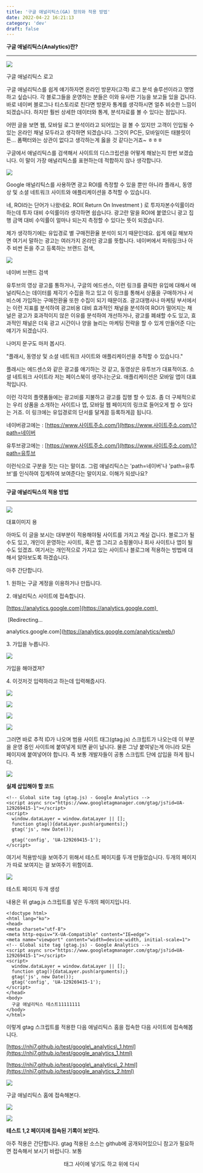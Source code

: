 ```yaml
---
title: '구글 애널리틱스(GA) 정의와 적용 방법'
date: 2022-04-22 16:21:13
category: 'dev'
draft: false
---
```


**구글 애널리틱스(Analytics)란?**

* * *

![](https://blog.kakaocdn.net/dn/pHxgb/btqxwD77j6k/W2s8ZQUu1J38PGHBZ00Yo0/img.png)

구글 애널리틱스 로고

구글 애널리틱스를 쉽게 얘기하자면 온라인 방문자(고객) 로그 분석 솔루션이라고 명명하고 싶습니다. 각 블로그들을 운영하는 분들은 이와 유사한 기능을 보고들 있을 겁니다. 바로 네이버 블로그나 티스토리로 친다면 방문자 통계를 생각하시면 얼추 비슷한 느낌이 되겠습니다. 하지만 훨씬 상세한 데이터와 통계, 분석자료를 볼 수 있다는 점입니다. 

어떤 글을 보면 웹, 모바일 로그 분석이라고 되어있는 걸 볼 수 있지만 고객이 인입될 수 있는 온라인 채널 모두라고 생각하면 되겠습니다. 그것이 PC든, 모바일이든 태블릿이든... 폼팩터와는 상관이 없다고 생각하는게 옳을 것 같다는거죠~ ㅎㅎㅎ

구글에서 애널리틱스를 검색해서 사이트의 디스크립션을 어떻게 해놨는지 한번 보겠습니다. 이 말이 가장 애널리틱스를 표현하는데 적합하지 않나 생각합니다.

![](https://blog.kakaocdn.net/dn/yFbEl/btqxwFrlE4p/dNKMtShUR3SRTAHzEmSb0k/img.png)

Google 애널리틱스를 사용하면 광고 ROI를 측정할 수 있을 뿐만 아니라 플래시, 동영상 및 소셜 네트워크 사이트와 애플리케이션을 추적할 수 있습니다. 

네, ROI라는 단어가 나왔네요. ROI( Return On Investment ) 로 투자자본수익률이라 하는데 투자 대비 수익률이라 생각하면 쉽습니다. 광고란 말을 ROI에 붙였으니 광고 집행 금액 대비 수익률이 얼마나 되는지 측정할 수 있다는 뜻이 되겠습니다. 

제가 생각하기에는 유입경로 별 구매전환율 분석이 되기 때문인데요. 쉽게 얘길 해보자면 여기서 말하는 광고는 여러가지 온라인 광고를 뜻합니다. 네이버에서 파워링크나 아주 비싼 돈을 주고 등록하는 브랜드 검색,

![](https://blog.kakaocdn.net/dn/setwG/btqxAcVjThy/XRw26t1DMF1j4FFmmL1YQ1/img.png)

네이버 브랜드 검색

유투브의 영상 광고를 통하거나, 구글의 에드센스, 이런 링크를 클릭한 유입에 대해서 애널리틱스는 데이터를 제각기 수집을 하고 있고 이 링크를 통해서 상품을 구매하거나 서비스에 가입하는 구매전환율 또한 수집이 되기 때문이죠. 광고대행사나 마케팅 부서에서는 이런 지표를 분석하여 광고비용 대비 효과적인 채널을 분석하여 ROI가 떨어지는 채널은 광고가 효과적이지 않은 이유를 분석하여 개선하거나, 광고를 폐쇄할 수도 있고, 효과적인 채널은 더욱 광고 시간이나 양을 늘리는 마케팅 전략을 할 수 있게 만들어준 다는 얘기가 되겠습니다.  

나머지 문구도 마저 봅시다.

"플래시, 동영상 및 소셜 네트워크 사이트와 애플리케이션을 추적할 수 있습니다."

플래시는 에드센스와 같은 광고를 얘기하는 것 같고, 동영상은 유투브가 대표적이죠. 소셜 네트워크 사이트라 저는 페이스북이 생각나는군요. 애플리케이션은 모바일 앱이 대표적입니다.

이런 각각의 플랫폼들에는 광고비를 지불하고 광고를 집행 할 수 있죠. 좀 더 구체적으로는 우리 상품을 소개하는 사이트나 앱, 모바일 웹 페이지의 링크로 들어오게 할 수 있다는 거죠. 이 링크에는 유입경로의 단서를 달게끔 등록하게끔 됩니다.

네이버광고에는 : [https://www.사이트주소.com/](https://www.사이트주소.com/)?path=네이버

유투브광고에는 : [https://www.사이트주소.com/](https://www.사이트주소.com/)?path=유투브

이런식으로 구분을 짓는 다는 말이죠. 그럼 애널리틱스는 'path=네이버'나 'path=유투브'를 인식하여 집계하여 보여준다는 말이지요. 이해가 되셨나요?

* * *

**구글 애널리틱스의 적용 방법**

* * *

![](https://blog.kakaocdn.net/dn/pKWLL/btqxAcHM9H7/Lqz8XO8sTPG1lzkVc5oHt1/img.png)

대표이미지 용

아마도 이 글을 보시는 대부분이 적용해야될 사이트를 가지고 계실 겁니다. 블로그가 될 수도 있고, 개인이 운영하는 사이트, 혹은 앱 그리고 쇼핑몰이나 회사 사이트나 앱이 될 수도 있겠죠. 여기서는 개인적으로 가지고 있는 사이트나 블로그에 적용하는 방법에 대해서 알아보도록 하겠습니다. 

아주 간단합니다.

1\. 원하는 구글 계정을 이용하거나 만듭니다.

2\. 애널리틱스 사이트에 접속합니다.

[https://analytics.google.com](https://analytics.google.com) 

 [Redirecting...

analytics.google.com](https://analytics.google.com/analytics/web/)

3\. 가입을 누릅니다. 

![](https://blog.kakaocdn.net/dn/duJvWP/btqxAd028yC/SRsTohFf5AKvmDmp9wBGkK/img.png)

가입을 해야겠져?

4\. 이것저것 입력하라고 하는데 입력해줍시다.

![](https://k.kakaocdn.net/dn/eDxAod/btqxxbDyarh/4N4x5a25vzWOapsmklZCFK/img.png)

![](https://blog.kakaocdn.net/dn/6BPOL/btqxBOUcVWT/dqGrzXnXk2obPR0PM8NwIk/img.png)

![](https://blog.kakaocdn.net/dn/lsCAE/btqxyg5cllK/38OHG3rGJ2dQ1fF8tJaZ41/img.png)

![](https://blog.kakaocdn.net/dn/yDgEP/btqxyK5QFqZ/1nSqRzJjRlxoskoQwIiDD0/img.png)

그러면 바로 추적 ID가 나오며 범용 사이트 태그(gtag.js) 스크립트가 나오는데 이 부분을 운영 중인 사이트에 붙여넣게 되면 끝이 납니다. 물론 그냥 붙여넣는게 아니라 모든 페이지에 붙여넣어야 합니다. 즉 보통 개발자들이 공통 스크립트 단에 삽입을 하게 됩니다. 

![](https://blog.kakaocdn.net/dn/bJwbwx/btqxwFETa8V/wWiNRFB5QwagedQ9eMP0B0/img.png)

**실제 삽입해야 할 코드**

    <!-- Global site tag (gtag.js) - Google Analytics -->
    <script async src="https://www.googletagmanager.com/gtag/js?id=UA-129269415-1"></script>
    <script>
      window.dataLayer = window.dataLayer || [];
      function gtag(){dataLayer.push(arguments);}
      gtag('js', new Date());
    
      gtag('config', 'UA-129269415-1');
    </script>
    

여기서 적용방식을 보여주기 위해서 테스트 페이지를 두개 만들었습니다. 두개의 페이지가 따로 보여지는 걸 보여주기 위함이죠.

![](https://blog.kakaocdn.net/dn/dbZZfg/btqxB61ogGq/Uqey1KX44Jrg8C9svrxBZ1/img.png)

테스트 페이지 두개 생성

내용은 위 gtag.js 스크립트를 넣은 두개의 페이지입니다. 

    <!doctype html>
    <html lang="ko">
    <head>
    <meta charset="utf-8">
    <meta http-equiv="X-UA-Compatible" content="IE=edge">
    <meta name="viewport" content="width=device-width, initial-scale=1">
    <!-- Global site tag (gtag.js) - Google Analytics -->
    <script async src="https://www.googletagmanager.com/gtag/js?id=UA-129269415-1"></script>
    <script>
      window.dataLayer = window.dataLayer || [];
      function gtag(){dataLayer.push(arguments);}
      gtag('js', new Date());
      gtag('config', 'UA-129269415-1');
    </script>
    </head> 
    <body>
      구글 애널리틱스 테스트11111111
    </body>
    </html>
    

이렇게 gtag 스크립트를 적용한 다음 애널리틱스 홈을 접속한 다음 사이트에 접속해봅니다. 

[https://nhj7.github.io/test/google\_analytics\_1.html](https://nhj7.github.io/test/google_analytics_1.html)

[https://nhj7.github.io/test/google\_analytics\_2.html](https://nhj7.github.io/test/google_analytics_2.html)

![](https://blog.kakaocdn.net/dn/O3gpS/btqxBPlgZ02/aSykWJZMpn3jo7aiTxkhQ1/img.png)

구글 애널리틱스 홈에 접속해본다.

![](https://blog.kakaocdn.net/dn/lTpT8/btqxygRHmn4/y5Rkmil6rL6wdBn0e6I3m1/img.png)

![](https://blog.kakaocdn.net/dn/cgvbfr/btqxwFdPENX/QyVFYLt6GvVPKuJBEdv6vk/img.png)

**테스트 1,2 페이지에 접속된 기록이 보인다.**

아주 적용은 간단합니다. gtag 적용된 소스는 github에 공개되어있으니 참고가 필요하면 접속해서 보시기 바랍니다. 보통 <header> 태그 사이에 넣기도 하고 </body> 위에 다시 <script> 태그를 넣어 삽입하기도 합니다. 

어디에 넣어도 큰 상관은 없습니다. 제가 보기에 상단에 넣는 것이 더 좋아보이긴 하는군요. 웹의 오류와 상관없이 수집이 될테니까요. 자바스크립트의 인터프리터 언어이기에 그렇지요.

* * *

댓글과 좋아요는 쓰니에게 아주 큰 힘이 됩니다.
